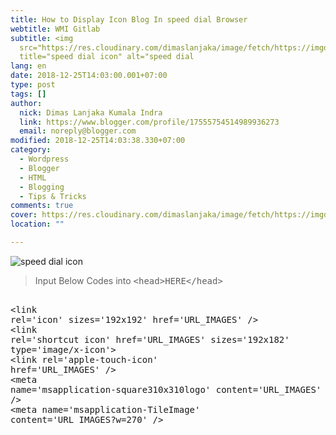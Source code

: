 ```yaml
---
title: How to Display Icon Blog In speed dial Browser
webtitle: WMI Gitlab
subtitle: <img
  src="https://res.cloudinary.com/dimaslanjaka/image/fetch/https://imgdb.net/images/4624.png"
  title="speed dial icon" alt="speed dial
lang: en
date: 2018-12-25T14:03:00.001+07:00
type: post
tags: []
author:
  nick: Dimas Lanjaka Kumala Indra
  link: https://www.blogger.com/profile/17555754514989936273
  email: noreply@blogger.com
modified: 2018-12-25T14:03:38.330+07:00
category:
  - Wordpress
  - Blogger
  - HTML
  - Blogging
  - Tips & Tricks
comments: true
cover: https://res.cloudinary.com/dimaslanjaka/image/fetch/https://imgdb.net/images/4624.png
location: ""

---
```


<img src="https://res.cloudinary.com/dimaslanjaka/image/fetch/https://imgdb.net/images/4624.png" title="speed dial icon" alt="speed dial icon"><blockquote> Input Below Codes into <kbd>&lt;head&gt;HERE&lt;/head&gt;</kbd></blockquote> <pre><br>&lt;link rel='icon' sizes='192x192' href='URL_IMAGES' /&gt;<br>&lt;link rel='shortcut icon' href='URL_IMAGES' sizes='192x182' type='image/x-icon'&gt;<br>&lt;link rel='apple-touch-icon' href='URL_IMAGES' /&gt;<br>&lt;meta name='msapplication-square310x310logo' content='URL_IMAGES' /&gt;<br>&lt;meta name='msapplication-TileImage' content='URL_IMAGES?w=270' /&gt;<br></pre>